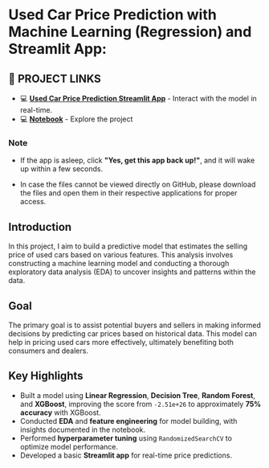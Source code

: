 # **Used Car Price Prediction with Machine Learning (Regression) and Streamlit App:**

## 🔗 PROJECT LINKS
- 💻 [**Used Car Price Prediction Streamlit App**](https://used-car-price-prediction-app-with-python.streamlit.app/) - Interact with the model in real-time.  
- 💻 [**Notebook**](https://github.com/arunkumarsp-ds/Used-Car-Price-Prediction-App-with-EDA-using-Streamlit-and-Python?tab=readme-ov-file) - Explore the project

### **Note**
- If the app is asleep, click **"Yes, get this app back up!"**, and it will wake up within a few seconds.

- In case the files cannot be viewed directly on GitHub, please download the files and open them in their respective applications for proper access.


## Introduction

In this project, I aim to build a predictive model that estimates the selling price of used cars based on various features. This analysis involves constructing a machine learning model and conducting a thorough exploratory data analysis (EDA) to uncover insights and patterns within the data.

## Goal

The primary goal is to assist potential buyers and sellers in making informed decisions by predicting car prices based on historical data. This model can help in pricing used cars more effectively, ultimately benefiting both consumers and dealers.

## Key Highlights

- Built a model using **Linear Regression**, **Decision Tree**, **Random Forest**, and **XGBoost**, improving the score from `-2.51e+26` to approximately **75% accuracy** with XGBoost.
- Conducted **EDA** and **feature engineering** for model building, with insights documented in the notebook.
- Performed **hyperparameter tuning** using `RandomizedSearchCV` to optimize model performance.
- Developed a basic **Streamlit app** for real-time price predictions.


